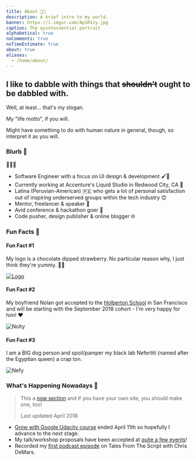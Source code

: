 ```yaml
---
title: About 🍫️🍓️
description: A brief intro to my world.
banner: https://i.imgur.com/Ap1R1zy.jpg
caption: The quintessential portrait
alphabetical: true
noComments: true
noTimeEstimate: true
about: true
aliases:
  - /home/about/
---
```


<h2>I like to dabble with things that <del>shouldn’t</del> ought to be dabbled with.</h2>

Well, at least... that's my slogan.

My "life motto", if you will.

Might have something to do with human nature in general, though, so interpret it as you will.

### Blurb 📇

<span class="large-emoji">👩🏽‍💻️</span>

* Software Engineer with a focus on UI design & development 🖌️🔧️
* Currently working at Accenture's Liquid Studio in Redwood City, CA 💼
* Latina (Peruvian-American) 🇵🇪️ who gets a lot of personal satisfaction out of inspiring underserved groups within the tech industry 😊
* Mentor, freelancer & speaker 💬️
* Avid conference & hackathon goer 🚗
* Code pusher, design publisher & online blogger 🌐️

### Fun Facts 🦄

#### Fun Fact #1

My logo is a chocolate dipped strawberry. No particular
reason why, I just think they're yummy. 🍫🍓

[![Logo](https://imgur.com/aIbX4z0.png)](/2017/08/19/fvcproductions---logo-redesign-/)

#### Fun Fact #2

My boyfriend Nolan got accepted to the [Holberton School](//holbertonschool.com) in San Francisco and will be starting with the September 2018 cohort - I'm very happy for him! ❤️

![Nolty](https://i.imgur.com/ukAFqim.jpg)

#### Fun Fact #3

I am a BIG dog person and spoil/pamper my black lab Nefertiti (named after the Egyptian queen) a crap ton.

![Nefy](https://i.imgur.com/cwXno9D.jpg)

### What's Happening Nowadays 📅

> This a [now section](https://nownownow.com/about) and if you have your own site, you should make one, too!
>
> Last updated April 2018

* [Grow with Google Udacity course](//www.udacity.com/grow-with-google) ended April 11th so hopefully I advance to the next stage.
* My talk/workshop proposals have been accepted at [quite a few events](/speaking)!
* Recorded my [first podcast episode](/2018/04/10/tales-from-the-script-podcast/) on Tales From The Script with Chris DeMars.

